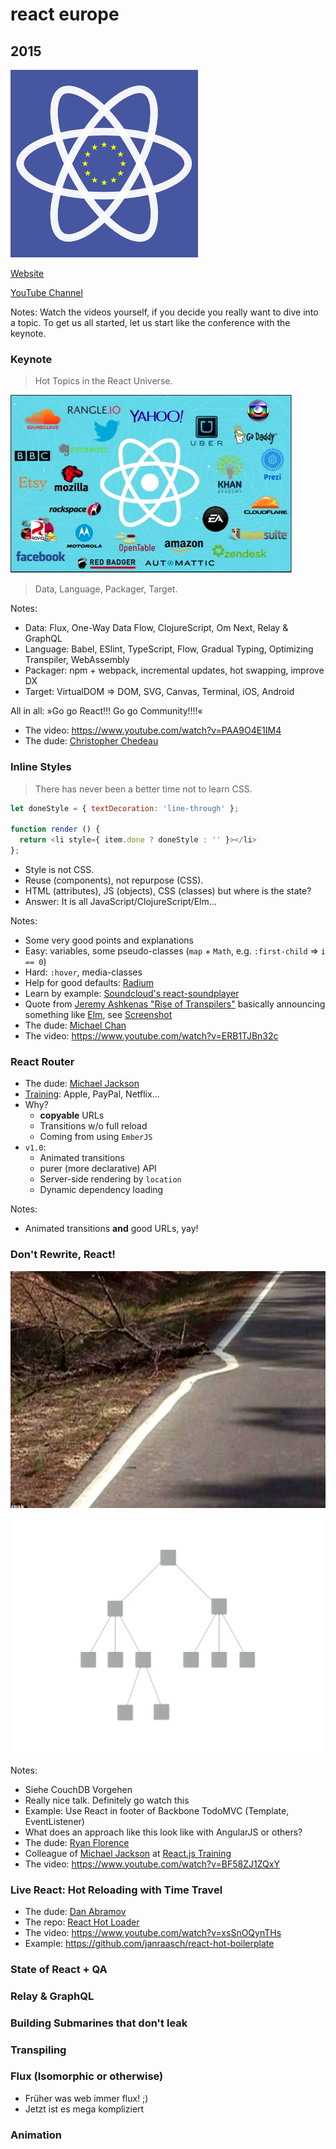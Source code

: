 # react europe

## 2015

![react europe logo](resources/reacteurope.png)

<!--
```javascript
  React.render(
    <h1>Hello, tolingo!</h1>,
    document.getElementById('tolingo-dev')
  );
```
-->

[Website](https://www.react-europe.org/2015.html)

[YouTube Channel](http://www.youtube.com/channel/UCorlLn2oZfgOJ-FUcF2eZ1A)

Notes:
Watch the videos yourself, if you decide you really want to dive into a topic. To get us all started, let us start like the conference with the keynote.



### Keynote

> Hot Topics in the React Universe.

![companies using react](resources/react-universe.png)

> Data, Language, Packager, Target.

Notes:
- Data: Flux, One-Way Data Flow, ClojureScript, Om Next, Relay & GraphQL
- Language: Babel, ESlint, TypeScript, Flow, Gradual Typing, Optimizing Transpiler, WebAssembly
- Packager: npm + webpack, incremental updates, hot swapping, improve DX
- Target: VirtualDOM => DOM, SVG, Canvas, Terminal, iOS, Android

All in all: »Go go React!!! Go go Community!!!!«

- The video: https://www.youtube.com/watch?v=PAA9O4E1IM4
- The dude: [Christopher Chedeau](http://blog.vjeux.com/)



### Inline Styles

> There has never been a better time not to learn CSS.

```javascript
let doneStyle = { textDecoration: 'line-through' };

function render () {
  return <li style={ item.done ? doneStyle : '' }></li>
};
```

- Style is not CSS.
- Reuse (components), not repurpose (CSS).
- HTML (attributes), JS (objects), CSS (classes) but where is the state?
- Answer: It is all JavaScript/ClojureScript/Elm...

Notes:
- Some very good points and explanations
- Easy: variables, some pseudo-classes (`map` + `Math`, e.g. `:first-child` => `i == 0`)
- Hard: `:hover`, media-classes
- Help for good defaults: [Radium](https://github.com/FormidableLabs/radium)
- Learn by example: [Soundcloud's react-soundplayer](https://github.com/soundblogs/react-soundplayer)
- Quote from [Jeremy Ashkenas "Rise of Transpilers"](https://www.youtube.com/watch?v=DspYurD75Ns) basically announcing something like [Elm](http://elm-lang.org/), see [Screenshot](resources/jeremy-ashkenas-quote.png)
- The dude: [Michael Chan](https://twitter.com/chantastic)
- The video: https://www.youtube.com/watch?v=ERB1TJBn32c



### React Router

- The dude: [Michael Jackson](https://twitter.com/mjackson)
- [Training](https://reactjs-training.com/): Apple, PayPal, Netflix...
- Why?
  - **copyable** URLs
  - Transitions w/o full reload
  - Coming from using `EmberJS`
- `v1.0`:
  - Animated transitions
  - purer (more declarative) API
  - Server-side rendering by `location`
  - Dynamic dependency loading

Notes:
- Animated transitions **and** good URLs, yay!



### Don't Rewrite, React!

![legacy code/branch](resources/branch.png)



![start bottom up not top down](resources/tree.png)

Notes:
- Siehe CouchDB Vorgehen
- Really nice talk. Definitely go watch this
- Example: Use React in footer of Backbone TodoMVC (Template, EventListener)
- What does an approach like this look like with AngularJS or others?
- The dude: [Ryan Florence](https://twitter.com/ryanflorence)
- Colleague of [Michael Jackson](https://twitter.com/mjackson) at [React.js Training](https://reactjs-training.com/)
- The video: https://www.youtube.com/watch?v=BF58ZJ1ZQxY



### Live React: Hot Reloading with Time Travel

- The dude: [Dan Abramov](https://twitter.com/dan_abramov)
- The repo: [React Hot Loader](https://github.com/gaearon/react-hot-loader)
- The video: https://www.youtube.com/watch?v=xsSnOQynTHs
- Example: https://github.com/janraasch/react-hot-boilerplate



### State of React + QA



### Relay & GraphQL



### Building Submarines that don't leak



### Transpiling



### Flux (Isomorphic or otherwise)

- Früher was web immer flux! ;)
- Jetzt ist es mega kompliziert



### Animation
